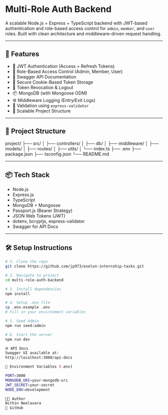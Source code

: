 # Multi-Role Auth Backend

A scalable Node.js + Express + TypeScript backend with JWT-based authentication and role-based access control for `admin`, `member`, and `user` roles. Built with clean architecture and middleware-driven request handling.

---

## 🚀 Features

- 🔐 JWT Authentication (Access + Refresh Tokens)
- 👥 Role-Based Access Control (Admin, Member, User)
- 🧾 Swagger API Documentation
- 🍪 Secure Cookie-Based Token Storage
- 🔄 Token Revocation & Logout
- 📦 MongoDB (with Mongoose ODM)
- ⚙️ Middleware Logging (Entry/Exit Logs)
- 🧪 Validation using `express-validator`
- 📁 Scalable Project Structure

---

## 📁 Project Structure

project/
├── src/
│ ├── controllers/
│ ├── db/
│ ├── middleware/
│ ├── models/
│ ├── routes/
│ ├── utils/
│ └── index.ts
├── .env
├── package.json
├── tsconfig.json
└── README.md


---

## 📦 Tech Stack

- Node.js
- Express.js
- TypeScript
- MongoDB + Mongoose
- Passport.js (Bearer Strategy)
- JSON Web Tokens (JWT)
- dotenv, bcryptjs, express-validator
- Swagger for API Docs

---

## 🛠️ Setup Instructions

```bash
# 1. Clone the repo
git clone https://github.com/jp973/exelon-internship-tasks.git

# 2. Navigate to project
cd multi-role-auth-backend

# 3. Install dependencies
npm install

# 4. Setup .env file
cp .env.example .env
# Fill in your environment variables

# 5. Seed Admin
npm run seed:admin

# 6. Start the server
npm run dev

🌐 API Docs
Swagger UI available at:
http://localhost:3000/api-docs

📜 Environment Variables (.env)

PORT=3000
MONGODB_URI=your-mongodb-uri
JWT_SECRET=your-secret
NODE_ENV=development

👨‍💻 Author
Nithin Neelavara
🔗 GitHub

